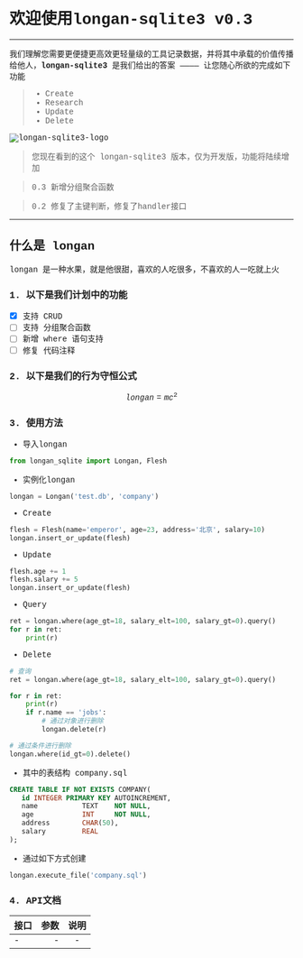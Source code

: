 <font style='font-family:Courier New '>

# 欢迎使用longan-sqlite3 v0.3

------

我们理解您需要更便捷更高效更轻量级的工具记录数据，并将其中承载的价值传播给他人，**longan-sqlite3** 是我们给出的答案 ———— 让您随心所欲的完成如下功能

> * Create
> * Research
> * Update
> * Delete

![longan-sqlite3-logo](https://img-blog.csdn.net/20180329103235613)



> 您现在看到的这个 longan-sqlite3 版本，仅为开发版，功能将陆续增加

> 0.3 新增分组聚合函数

> 0.2 修复了主键判断，修复了handler接口
------

## 什么是 longan

longan 是一种水果，就是他很甜，喜欢的人吃很多，不喜欢的人一吃就上火

### 1. 以下是我们计划中的功能 

- [x] 支持 CRUD
- [ ] 支持 分组聚合函数
- [ ] 新增 where 语句支持
- [ ] 修复 代码注释

### 2. 以下是我们的行为守恒公式

$$longan=mc^2$$

### 3. 使用方法

 - 导入longan
```python
from longan_sqlite import Longan, Flesh
```
 - 实例化longan
```python
longan = Longan('test.db', 'company')
```
 - Create
```python
flesh = Flesh(name='emperor', age=23, address='北京', salary=10)
longan.insert_or_update(flesh)
```
 - Update
```python
flesh.age += 1
flesh.salary += 5
longan.insert_or_update(flesh)
```
 - Query
```python
ret = longan.where(age_gt=18, salary_elt=100, salary_gt=0).query()
for r in ret:
    print(r)
```
 - Delete
```python
# 查询
ret = longan.where(age_gt=18, salary_elt=100, salary_gt=0).query()

for r in ret:
    print(r)
    if r.name == 'jobs':
        # 通过对象进行删除
        longan.delete(r)

# 通过条件进行删除
longan.where(id_gt=0).delete()
```
 - 其中的表结构 company.sql
```sql
CREATE TABLE IF NOT EXISTS COMPANY(
   id INTEGER PRIMARY KEY AUTOINCREMENT,
   name           TEXT    NOT NULL,
   age            INT     NOT NULL,
   address        CHAR(50),
   salary         REAL
);
```
 - 通过如下方式创建
```python
longan.execute_file('company.sql')
```


### 4. API文档

| 接口        | 参数   |  说明  |
| --------   | -----:  | :----:  |
| -          | - |   -     |

</font>
